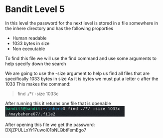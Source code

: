 # Bandit Level 5

In this level the password for the next level is stored in a file somewhere in the inhere directory and has the following proporties
- Human readable
- 1033 bytes in size
- Non ecexutable

To find this file we will use the find command and use some arguments to help specify down the search

We are going to use the -size argument to help us find all files that are specifically 1033 bytes in size
As it is bytes we must put a letter c after the 1033
This makes the command:
> find ./*/ -size 1033c

After running this it returns one file that is openable
![99cb8038.png](../src/99cb8038.png)

After opening this file we get the password: DXjZPULLxYr17uwoI01bNLQbtFemEgo7

